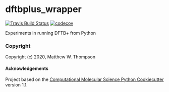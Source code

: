 dftbplus_wrapper
==============================
[//]: # (Badges)
[![Travis Build Status](https://travis-ci.com/mattwthompson/dftbplus_wrapper.svg?branch=master)](https://travis-ci.com/mattwthompson/dftbplus_wrapper)
[![codecov](https://codecov.io/gh/mattwthompson/dftbplus_wrapper/branch/master/graph/badge.svg)](https://codecov.io/gh/mattwthompson/dftbplus_wrapper/branch/master)

Experiments in running DFTB+ from Python

### Copyright

Copyright (c) 2020, Matthew W. Thompson


#### Acknowledgements
 
Project based on the 
[Computational Molecular Science Python Cookiecutter](https://github.com/molssi/cookiecutter-cms) version 1.1.
